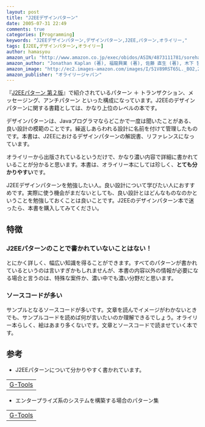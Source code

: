 ```yaml
---
layout: post
title: "J2EEデザインパターン"
date: 2005-07-31 22:49
comments: true
categories: [Programming]
keywords: "J2EEデザインパターン,デザインパターン,J2EE,パターン,オライリー,"
tags: [J2EE,デザインパターン,オライリー]
author: hamasyou
amazon_url: "http://www.amazon.co.jp/exec/obidos/ASIN/4873111781/sorehabooks-22/249-1102280-5865166?%5Fencoding=UTF8&camp=247&link%5Fcode=xm2"
amazon_author: "Jonathan Kaplan (著), 福龍興業 (著), 佐藤 直生 (著), 木下 哲也 (著)"
amazon_image: "http://ec2.images-amazon.com/images/I/51V89RST65L._BO2,204,203,200_PIsitb-sticker-arrow-click,-76_AA300_SH20_OU09_.jpg"
amazon_publisher: "オライリージャパン"
---
```


『<a href="http://www.amazon.co.jp/exec/obidos/ASIN/4822282287/sorehabooks-22/249-1102280-5865166?%5Fencoding=UTF8&camp=247&link%5Fcode=xm2" rel="external nofollow">J2EEパターン 第２版</a>』で紹介されているパターン ＋ トランザクション、メッセージング、アンチパターン といった構成になっています。J2EEのデザインパターンに関する書籍としては、かなり上位のレベルの本です。

デザインパターンは、Javaプログラマならどこかで一度は聞いたことがある、良い設計の模範のことです。繰返しあらわれる設計に名前を付けて管理したものです。本書は、J2EEにおけるデザインパターンの解説書、リファレンスになっています。

オライリーから出版されているというだけで、かなり濃い内容で詳細に書かれていることが分かると思います。本書は、オライリー本にしては珍しく、<b class="red">とても分かりやすい</b>です。

J2EEデザインパターンを勉強したい人。良い設計について学びたい人におすすめです。実際に使う機会がまだないとしても、良い設計とはどんなものなのかということを勉強しておくことは良いことです。J2EEのデザインパターン本で迷ったら、本書を購入してみてください。


<!-- more -->

<h2>特徴</h2>

<h3>J2EEパターンのことで書かれていないことはない！</h3>

とにかく詳しく、幅広い知識を得ることができます。すべてのパターンが書かれているというのは言いすぎかもしれませんが、本書の内容以外の情報が必要になる場合と言うのは、特殊な案件か、濃い中でも濃い分野だと思います。

<h3>ソースコードが多い</h3>

サンプルとなるソースコードが多いです。文章を読んでイメージがわかないときでも、サンプルコードを読めば何が言いたいのか理解できるでしょう。オライリー本らしく、絵はあまり多くないです。文章とソースコードで読ませていく本です。

<h2>参考</h2>

+ J2EEパターンについて分かりやすく書かれています。
<div class="rakuten"><table width="400" border="0" cellpadding="5"><tr><td colspan="2" ><a href="http://www.amazon.co.jp/exec/obidos/ASIN/4822282287/sorehabooks-22/" rel="external nofollow">G-Tools</a></font></td></tr></table></div>

+ エンタープライズ系のシステムを構築する場合のパターン集
<div class="rakuten"><table width="400" border="0" cellpadding="5"><tr><td colspan="2" ><a href="http://www.amazon.co.jp/exec/obidos/ASIN/4798105538/sorehabooks-22/" rel="external nofollow">G-Tools</a></font></td></tr></table></div>




